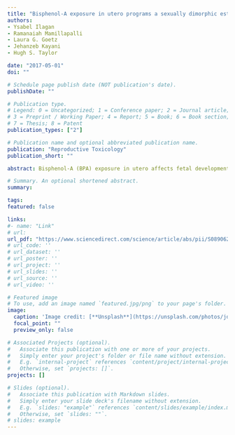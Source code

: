 ```yaml
---
title: "Bisphenol-A exposure in utero programs a sexually dimorphic estrogenic state of hepatic metabolic gene expression"
authors:
- Ysabel Ilagan
- Ramanaiah Mamillapalli
- Laura G. Goetz
- Jehanzeb Kayani
- Hugh S. Taylor

date: "2017-05-01"
doi: ""

# Schedule page publish date (NOT publication's date).
publishDate: ""

# Publication type.
# Legend: 0 = Uncategorized; 1 = Conference paper; 2 = Journal article;
# 3 = Preprint / Working Paper; 4 = Report; 5 = Book; 6 = Book section;
# 7 = Thesis; 8 = Patent
publication_types: ["2"]

# Publication name and optional abbreviated publication name.
publication: "Reproductive Toxicology"
publication_short: ""

abstract: Bisphenol-A (BPA) exposure in utero affects fetal development and metabolism leading to obesity. However, the mechanisms are not well characterized. We identified sexually dimorphic developmental programming of genes regulating metabolism in the liver after BPA exposure. Pregnant mice were treated with BPA on days 9–18 of gestation. At six weeks, female offspring were ovariectomized; both sexes were subsequently treated with estradiol (E2). Fetal BPA exposure altered the expression of genes in liver, including those involved in glucose and lipid metabolism, and transporters, in both sexes. Adult gene expression in BPA-exposed mice often resembled normal adult response to E2 stimulation, even in the absence of estrogen treatment. Estrogen receptor alpha and beta gene expression was upregulated in females and downregulated in males. This is the first report demonstrating sexual dimorphism in liver after BPA exposure and our finding of estrogenization may explain the BPA-related increase in incidence of metabolic disorders and obesity.

# Summary. An optional shortened abstract.
summary:

tags:
featured: false

links:
#- name: "Link"
# url: 
url_pdf: "https://www.sciencedirect.com/science/article/abs/pii/S0890623817302290"
# url_code: ''
# url_dataset: ''
# url_poster: ''
# url_project: ''
# url_slides: ''
# url_source: ''
# url_video: ''

# Featured image
# To use, add an image named `featured.jpg/png` to your page's folder. 
image:
  caption: 'Image credit: [**Unsplash**](https://unsplash.com/photos/jdD8gXaTZsc)'
  focal_point: ""
  preview_only: false

# Associated Projects (optional).
#   Associate this publication with one or more of your projects.
#   Simply enter your project's folder or file name without extension.
#   E.g. `internal-project` references `content/project/internal-project/index.md`.
#   Otherwise, set `projects: []`.
projects: []

# Slides (optional).
#   Associate this publication with Markdown slides.
#   Simply enter your slide deck's filename without extension.
#   E.g. `slides: "example"` references `content/slides/example/index.md`.
#   Otherwise, set `slides: ""`.
# slides: example
---
```




